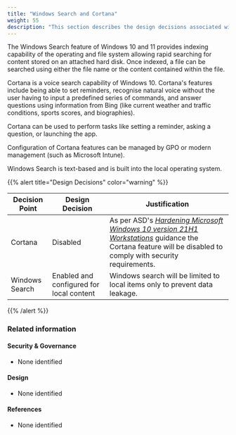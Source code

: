 ```yaml
---
title: "Windows Search and Cortana"
weight: 55
description: "This section describes the design decisions associated with Windows search and Cortana on Windows 10 and 11 endpoints configured according to guidance in ASD's Blueprint for Secure Cloud."
---
```


The Windows Search feature of Windows 10 and 11 provides indexing capability of the operating and file system allowing rapid searching for content stored on an attached hard disk. Once indexed, a file can be searched using either the file name or the content contained within the file.

Cortana is a voice search capability of Windows 10. Cortana's features include being able to set reminders, recognise natural voice without the user having to input a predefined series of commands, and answer questions using information from Bing (like current weather and traffic conditions, sports scores, and biographies).

Cortana can be used to perform tasks like setting a reminder, asking a question, or launching the app.

Configuration of Cortana features can be managed by GPO or modern management (such as Microsoft Intune).

Windows Search is text-based and is built into the local operating system.

{{% alert title="Design Decisions" color="warning" %}}

| Decision Point | Design Decision                          | Justification                                                                                                   |
|----------------|------------------------------------------|-----------------------------------------------------------------------------------------------------------------|
| Cortana        | Disabled                                 | As per ASD's [*Hardening Microsoft Windows 10 version 21H1 Workstations*](https://www.cyber.gov.au/resources-business-and-government/maintaining-devices-and-systems/system-hardening-and-administration/system-hardening/hardening-microsoft-windows-10-version-21h1-workstations) guidance the Cortana feature will be disabled to comply with security requirements. |
| Windows Search | Enabled and configured for local content | Windows search will be limited to local items only to prevent data leakage.                                     |

{{% /alert %}}

### Related information

#### Security & Governance

* None identified

#### Design

* None identified

#### References

* None identified